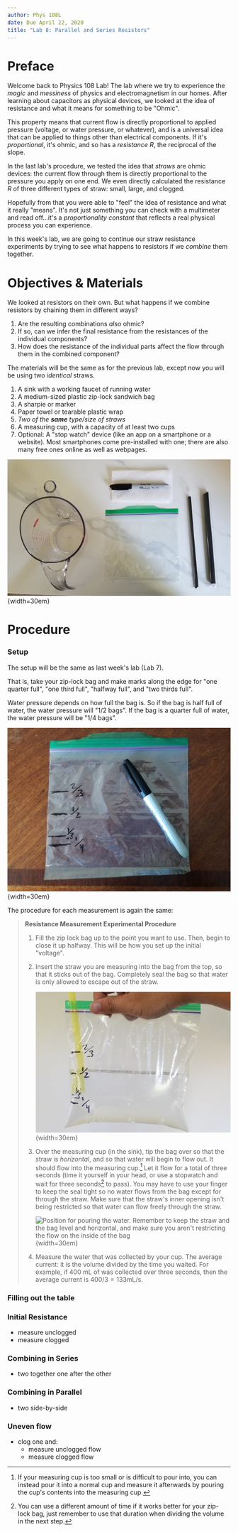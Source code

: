 ```yaml
---
author: Phys 108L
date: Due April 22, 2020
title: "Lab 8: Parallel and Series Resistors"
---
```


Preface
=======

Welcome back to Physics 108 Lab!  The lab where we try to experience the
*magic* and *messiness* of physics and electromagnetism in our homes.  After
learning about capacitors as physical devices, we looked at the idea of
resistance and what it means for something to be "Ohmic".

This property means that current flow is directly proportional to applied
pressure (voltage, or water pressure, or whatever), and is a universal idea
that can be applied to things other than electrical components.  If it's
*proportional*, it's ohmic, and so has a *resistance* $R$, the reciprocal of
the slope.

In the last lab's procedure, we tested the idea that *straws* are ohmic
devices: the current flow through them is directly proportional to the pressure
you apply on one end.  We even directly calculated the resistance $R$ of three
different types of straw: small, large, and clogged.

Hopefully from that you were able to "feel" the idea of resistance and what it
really "means".  It's not just something you can check with a multimeter and
read off...it's a *proportionality constant* that reflects a real physical
process you can experience.

In this week's lab, we are going to continue our straw resistance experiments
by trying to see what happens to resistors if we *combine* them together.

Objectives & Materials
======================

We looked at resistors on their own.  But what happens if we combine resistors
by chaining them in different ways?

1.  Are the resulting combinations *also* ohmic?
2.  If so, can we infer the final resistance from the resistances of the
    individual components?
3.  How does the resistance of the individual parts affect the flow through
    them in the combined component?

The materials will be the same as for the previous lab, except now you will be
using two *identical* straws.

1.  A sink with a working faucet of running water
2.  A medium-sized plastic zip-lock sandwich bag
3.  A sharpie or marker
4.  Paper towel or tearable plastic wrap
3.  *Two of the **same** type/size of straws*
4.  A measuring cup, with a capacity of at least two cups
6.  Optional: A "stop watch" device (like an app on a smartphone or a website).
    Most smartphones come pre-installed with one; there are also many free ones
    online as well as webpages.

![Materials needed](media/lab/lab07-materials-small.jpg){width=30em}

Procedure
=========

### Setup

The setup will be the same as last week's lab (Lab 7).

That is, take your zip-lock bag and make marks along the edge for "one
quarter full", "one third full", "halfway full", and "two thirds full".

Water pressure depends on how full the bag is.  So if the bag is half full
of water, the water pressure will "1/2 bags".  If the bag is a quarter full
of water, the water pressure will be "1/4 bags".

![Marked water bottle](media/lab/lab07-marked-small.jpg){width=30em}

The procedure for each measurement is again the same:

> **Resistance Measurement Experimental Procedure**
>
> 1.  Fill the zip lock bag up to the point you want to use.  Then, begin to
>     close it up halfway.  This will be how you set up the initial "voltage".
>
> 2.  Insert the straw you are measuring into the bag from the top, so that it
>     sticks out of the bag.  Completely seal the bag so that water is only
>     allowed to escape out of the straw.
>
>     ![A set up bag and straw for 1/2 Bag Voltage](media/lab/lab07-water-small.jpg){width=30em}
>
> 3.  Over the measuring cup (in the sink), tip the bag over so that the straw is
>     *horizontal*, and so that water will begin to flow out.  It should flow
>     into the measuring cup.[^measure]  Let it flow for a total of three seconds (time it
>     yourself in your head, or use a stopwatch and wait for three seconds[^time] to
>     pass).  You may have to use your finger to keep the seal tight so no water
>     flows from the bag except for through the straw.  Make sure that the
>     straw's inner opening isn't being restricted so that water can
>     flow freely through the straw.
>
>     ![Position for pouring the water.  Remember to keep the straw and the bag
>     level and horizontal, and make sure you aren't restricting the flow on
>     the inside of the bag](media/lab/lab07-pour-small.jpg){width=30em}
>
> 4.  Measure the water that was collected by your cup.  The average
>     current: it is the volume divided by the time you waited.  For example,
>     if 400 mL of was collected over three seconds, then the average current is
>     $400/3 = 133 \mathrm{mL}/\mathrm{s}$.

[^measure]: If your measuring cup is too small or is difficult to pour into,
you can instead pour it into a normal cup and measure it afterwards by pouring
the cup's contents into the measuring cup.

[^time]: You can use a different amount of time if it works better for your
zip-lock bag, just remember to use that duration when dividing the volume in
the next step.

### Filling out the table

### Initial Resistance

*   measure unclogged
*   measure clogged

### Combining in Series

*   two together one after the other

### Combining in Parallel

*   two side-by-side

### Uneven flow

*   clog one and:
    *   measure unclogged flow
    *   measure clogged flow
